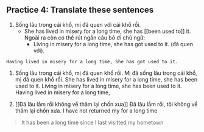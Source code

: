 ## Practice 4: Translate these sentences

1. Sống lâu trong cái khổ, mị đã quen với cái khổ rồi.
	- She has lived in misery for a long time, she has [[been used to]] it. 
Ngoài ra còn có thể rút ngắn câu bỏ đi chủ ngữ:
		- Living in misery for a long time, she has got used to it. (đã quen với).

```
Having lived in misery for a long time, She has got used to it.
```

1. Sống lâu trong cái khổ, mị đã quen khổ rồi.
	Mị đã sống lâu trong cái khổ, mị đã quen khổ rồi.
	She has lived in misery for a long time, she has been used to it.
	Living in misery for a long time, she has been used to it.
	Having lived in misery for a long time, 

2. [[Đã lâu lắm rồi không về thăm lại chốn xưa]]
	Đã lâu lắm rồi, tôi không về thăm lại chốn xưa.
	I have not returned my   for a long time
> It has been a long time since I last visitted my hometown